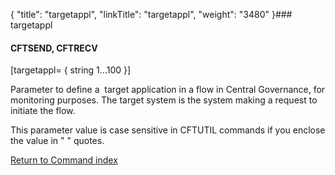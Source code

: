 {
    "title": "targetappl",
    "linkTitle": "targetappl",
    "weight": "3480"
}### targetappl

#### CFTSEND, CFTRECV

\[targetappl= { string 1...100 }\]

Parameter to define a  target application in a flow in Central Governance, for monitoring purposes. The target system is the system making a request to initiate the flow.

This parameter value is case sensitive in CFTUTIL commands if you enclose the value in " " quotes.

[Return to Command index](../../)
